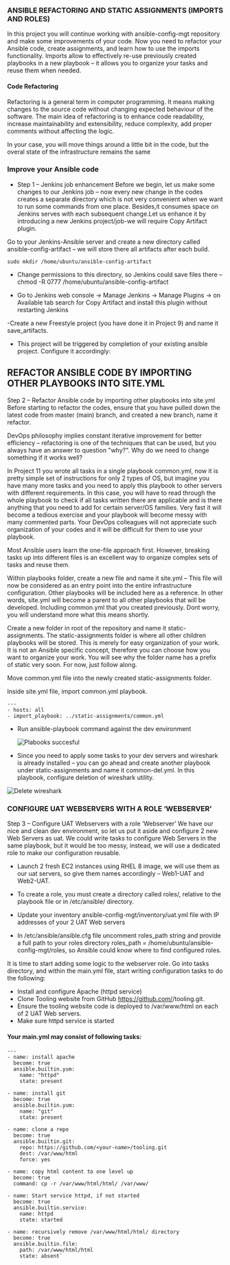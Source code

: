 ### ANSIBLE REFACTORING AND STATIC ASSIGNMENTS (IMPORTS AND ROLES)

In this project you will continue working with ansible-config-mgt repository and make some improvements of your code. Now you need to refactor your Ansible code, create assignments, and learn how to use the imports functionality. Imports allow to effectively re-use previously created playbooks in a new playbook – it allows you to organize your tasks and reuse them when needed.

#### Code Refactoring
Refactoring is a general term in computer programming. It means making changes to the source code without changing expected behaviour of the software. The main idea of refactoring is to enhance code readability, increase maintainability and extensibility, reduce complexity, add proper comments without affecting the logic.

In your case, you will move things around a little bit in the code, but the overal state of the infrastructure remains the same


### Improve your Ansible code

- Step 1 – Jenkins job enhancement
Before we begin, let us make some changes to our Jenkins job – now every new change in the codes creates a separate directory which is not very convenient when we want to run some commands from one place. Besides,it consumes space on Jenkins serves with each subsequent change.Let us enhance it by introducing a new Jenkins project/job-we will require Copy Artifact plugin.

Go to your Jenkins-Ansible server and create a new directory called ansible-config-artifact – we will store there all artifacts after each build.
  
  `sudo mkdir /home/ubuntu/ansible-config-artifact`
  
- Change permissions to this directory, so Jenkins could save files there – chmod -R 0777 /home/ubuntu/ansible-config-artifact

- Go to Jenkins web console -> Manage Jenkins -> Manage Plugins -> on Available tab search for Copy Artifact and install this plugin without restarting Jenkins

-Create a new Freestyle project (you have done it in Project 9) and name it save_artifacts.

- This project will be triggered by completion of your existing ansible project. Configure it accordingly:


## REFACTOR ANSIBLE CODE BY IMPORTING OTHER PLAYBOOKS INTO SITE.YML

Step 2 – Refactor Ansible code by importing other playbooks into site.yml
Before starting to refactor the codes, ensure that you have pulled down the latest code from master (main) branch, and created a new branch, name it refactor.

DevOps philosophy implies constant iterative improvement for better efficiency – refactoring is one of the techniques that can be used, but you always have an answer to question "why?". Why do we need to change something if it works well?

In Project 11 you wrote all tasks in a single playbook common.yml, now it is pretty simple set of instructions for only 2 types of OS, but imagine you have many more tasks and you need to apply this playbook to other servers with different requirements. In this case, you will have to read through the whole playbook to check if all tasks written there are applicable and is there anything that you need to add for certain server/OS families. Very fast it will become a tedious exercise and your playbook will become messy with many commented parts. Your DevOps colleagues will not appreciate such organization of your codes and it will be difficult for them to use your playbook.

Most Ansible users learn the one-file approach first. However, breaking tasks up into different files is an excellent way to organize complex sets of tasks and reuse them.

Within playbooks folder, create a new file and name it site.yml – This file will now be considered as an entry point into the entire infrastructure configuration. Other playbooks will be included here as a reference. In other words, site.yml will become a parent to all other playbooks that will be developed. Including common.yml that you created previously. Dont worry, you will understand more what this means shortly.

Create a new folder in root of the repository and name it static-assignments. The static-assignments folder is where all other children playbooks will be stored. This is merely for easy organization of your work. It is not an Ansible specific concept, therefore you can choose how you want to organize your work. You will see why the folder name has a prefix of static very soon. For now, just follow along.

Move common.yml file into the newly created static-assignments folder.

Inside site.yml file, import common.yml playbook.

```
---
- hosts: all
- import_playbook: ../static-assignments/common.yml
```

- Run ansible-playbook command against the dev environment

   ![Plabooks succesful](https://user-images.githubusercontent.com/65022146/215475005-8cb97ca9-5b42-4d13-a768-302a089eb3f9.png)
   
- Since you need to apply some tasks to your dev servers and wireshark is already installed – you can go ahead and create another playbook under static-assignments and name it common-del.yml. In this playbook, configure deletion of wireshark utility.


![Delete wireshark](https://user-images.githubusercontent.com/65022146/215475888-6ade9012-db84-4233-8322-376455da8ca9.png)


### CONFIGURE UAT WEBSERVERS WITH A ROLE ‘WEBSERVER’

Step 3 – Configure UAT Webservers with a role ‘Webserver’
We have our nice and clean dev environment, so let us put it aside and configure 2 new Web Servers as uat. We could write tasks to configure Web Servers in the same playbook, but it would be too messy, instead, we will use a dedicated role to make our configuration reusable.

- Launch 2 fresh EC2 instances using RHEL 8 image, we will use them as our uat servers, so give them names accordingly – Web1-UAT and Web2-UAT.
- To create a role, you must create a directory called roles/, relative to the playbook file or in /etc/ansible/ directory.
- Update your inventory ansible-config-mgt/inventory/uat.yml file with IP addresses of your 2 UAT Web servers

- In /etc/ansible/ansible.cfg file uncomment roles_path string and provide a full path to your roles directory roles_path    = /home/ubuntu/ansible-config-mgt/roles, so Ansible could know where to find configured roles.

It is time to start adding some logic to the webserver role. Go into tasks directory, and within the main.yml file, start writing configuration tasks to do the following:

- Install and configure Apache (httpd service)
- Clone Tooling website from GitHub https://github.com/<your-name>/tooling.git.
- Ensure the tooling website code is deployed to /var/www/html on each of 2 UAT Web servers.
- Make sure httpd service is started

#### Your main.yml may consist of following tasks:

```
---
- name: install apache
  become: true
  ansible.builtin.yum:
    name: "httpd"
    state: present

- name: install git
  become: true
  ansible.builtin.yum:
    name: "git"
    state: present

- name: clone a repo
  become: true
  ansible.builtin.git:
    repo: https://github.com/<your-name>/tooling.git
    dest: /var/www/html
    force: yes

- name: copy html content to one level up
  become: true
  command: cp -r /var/www/html/html/ /var/www/

- name: Start service httpd, if not started
  become: true
  ansible.builtin.service:
    name: httpd
    state: started

- name: recursively remove /var/www/html/html/ directory
  become: true
  ansible.builtin.file:
    path: /var/www/html/html
    state: absent`

```
